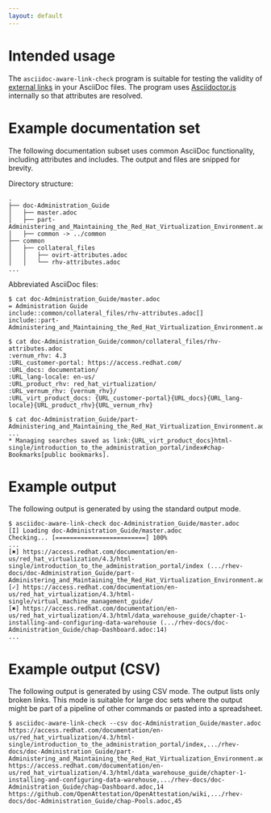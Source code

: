 ```yaml
---
layout: default
---
```


# Intended usage

The `asciidoc-aware-link-check` program is suitable for testing the validity of [external links](https://asciidoctor.org/docs/asciidoc-syntax-quick-reference/#links) in your AsciiDoc files.
The program uses [Asciidoctor.js](https://github.com/asciidoctor/asciidoctor.js#asciidoctorjs-asciidoc-in-javascript-powered-by-asciidoctor) internally so that attributes are resolved.

# Example documentation set

The following documentation subset uses common AsciiDoc functionality, including attributes and includes. The output and files are snipped for brevity.

Directory structure:

```
.
├── doc-Administration_Guide
│   ├── master.adoc
│   ├── part-Administering_and_Maintaining_the_Red_Hat_Virtualization_Environment.adoc
│   ├── common -> ../common
├── common
│   ├── collateral_files
│   │   ├── ovirt-attributes.adoc
│   │   └── rhv-attributes.adoc
...
```

Abbreviated AsciiDoc files:

```
$ cat doc-Administration_Guide/master.adoc
= Administration Guide
include::common/collateral_files/rhv-attributes.adoc[]
include::part-Administering_and_Maintaining_the_Red_Hat_Virtualization_Environment.adoc[]

```

```
$ cat doc-Administration_Guide/common/collateral_files/rhv-attributes.adoc
:vernum_rhv: 4.3
:URL_customer-portal: https://access.redhat.com/
:URL_docs: documentation/
:URL_lang-locale: en-us/
:URL_product_rhv: red_hat_virtualization/
:URL_vernum_rhv: {vernum_rhv}/
:URL_virt_product_docs: {URL_customer-portal}{URL_docs}{URL_lang-locale}{URL_product_rhv}{URL_vernum_rhv}
```

```
$ cat doc-Administration_Guide/part-Administering_and_Maintaining_the_Red_Hat_Virtualization_Environment.adoc
...
* Managing searches saved as link:{URL_virt_product_docs}html-single/introduction_to_the_administration_portal/index#chap-Bookmarks[public bookmarks].
```

# Example output

The following output is generated by using the standard output mode.

```
$ asciidoc-aware-link-check doc-Administration_Guide/master.adoc
[I] Loading doc-Administration_Guide/master.adoc
Checking... [=========================] 100%
...
[✖] https://access.redhat.com/documentation/en-us/red_hat_virtualization/4.3/html-single/introduction_to_the_administration_portal/index (.../rhev-docs/doc-Administration_Guide/part-Administering_and_Maintaining_the_Red_Hat_Virtualization_Environment.adoc:13)
[✓] https://access.redhat.com/documentation/en-us/red_hat_virtualization/4.3/html-single/virtual_machine_management_guide/
[✖] https://access.redhat.com/documentation/en-us/red_hat_virtualization/4.3/html/data_warehouse_guide/chapter-1-installing-and-configuring-data-warehouse (.../rhev-docs/doc-Administration_Guide/chap-Dashboard.adoc:14)
...
```

# Example output (CSV)

The following output is generated by using CSV mode. The output lists only broken links.
This mode is suitable for large doc sets where the output might be part of a pipeline of other commands or pasted into a spreadsheet.

```
$ asciidoc-aware-link-check --csv doc-Administration_Guide/master.adoc
https://access.redhat.com/documentation/en-us/red_hat_virtualization/4.3/html-single/introduction_to_the_administration_portal/index,.../rhev-docs/doc-Administration_Guide/part-Administering_and_Maintaining_the_Red_Hat_Virtualization_Environment.adoc,13
https://access.redhat.com/documentation/en-us/red_hat_virtualization/4.3/html/data_warehouse_guide/chapter-1-installing-and-configuring-data-warehouse,.../rhev-docs/doc-Administration_Guide/chap-Dashboard.adoc,14
https://github.com/OpenAttestation/OpenAttestation/wiki,.../rhev-docs/doc-Administration_Guide/chap-Pools.adoc,45
```
